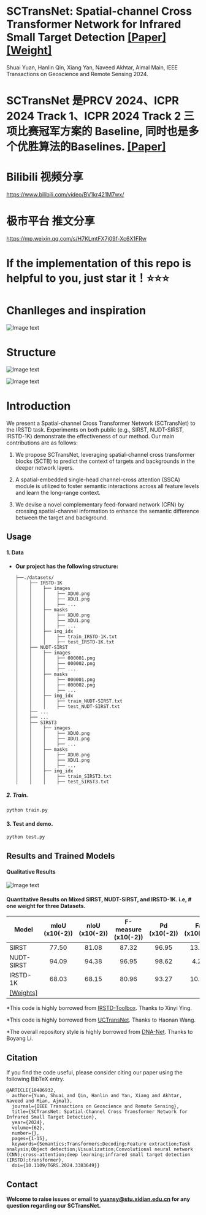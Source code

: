# SCTransNet: Spatial-channel Cross Transformer Network for Infrared Small Target Detection [[Paper]](https://ieeexplore.ieee.org/document/10486932) [[Weight]](https://drive.google.com/file/d/1Kxs2wKG2uq2YiGJOBGWoVz7B1-8DJoz3/view?usp=sharing)

Shuai Yuan, Hanlin Qin, Xiang Yan, Naveed Akhtar, Aimal Main, IEEE Transactions on Geoscience and Remote Sensing 2024.

# SCTransNet 是PRCV 2024、ICPR 2024 Track 1、ICPR 2024 Track 2 三项比赛冠军方案的 Baseline, 同时也是多个优胜算法的Baselines. [[Paper]](https://arxiv.org/abs/2408.09615)

# Bilibili 视频分享
https://www.bilibili.com/video/BV1kr421M7wx/

# 极市平台 推文分享
https://mp.weixin.qq.com/s/H7KLmtFX7j09f-Xc6X1FRw

# If the implementation of this repo is helpful to you, just star it！⭐⭐⭐

# Chanlleges and inspiration   
![Image text](https://github.com/xdFai/SCTransNet/blob/main/Fig/picture01.png)

# Structure
![Image text](https://github.com/xdFai/SCTransNet/blob/main/Fig/picture2.png)

![Image text](https://github.com/xdFai/SCTransNet/blob/main/Fig/picture03.png)


# Introduction

We present a Spatial-channel Cross Transformer Network (SCTransNet) to the IRSTD task. Experiments on both public (e.g., SIRST, NUDT-SIRST, IRSTD-1K) demonstrate the effectiveness of our method. Our main contributions are as follows:

1. We propose SCTransNet, leveraging spatial-channel cross transformer blocks (SCTB)  to predict the context of targets and backgrounds in the deeper network layers.

2. A spatial-embedded single-head channel-cross attention (SSCA) module is utilized to foster semantic interactions across all feature levels and learn the long-range context.

3. We devise a novel complementary feed-forward network (CFN) by crossing spatial-channel information to enhance the semantic difference between the target and background.


## Usage

#### 1. Data

* **Our project has the following structure:**
  ```
  ├──./datasets/
  │    ├── IRSTD-1K
  │    │    ├── images
  │    │    │    ├── XDU0.png
  │    │    │    ├── XDU1.png
  │    │    │    ├── ...
  │    │    ├── masks
  │    │    │    ├── XDU0.png
  │    │    │    ├── XDU1.png
  │    │    │    ├── ...
  │    │    ├── img_idx
  │    │    │    ├── train_IRSTD-1K.txt
  │    │    │    ├── test_IRSTD-1K.txt
  │    ├── NUDT-SIRST
  │    │    ├── images
  │    │    │    ├── 000001.png
  │    │    │    ├── 000002.png
  │    │    │    ├── ...
  │    │    ├── masks
  │    │    │    ├── 000001.png
  │    │    │    ├── 000002.png
  │    │    │    ├── ...
  │    │    ├── img_idx
  │    │    │    ├── train_NUDT-SIRST.txt
  │    │    │    ├── test_NUDT-SIRST.txt
  │    ├── ...
  │    ├── ...
  │    ├── SIRST3
  │    │    ├── images
  │    │    │    ├── XDU0.png
  │    │    │    ├── XDU1.png
  │    │    │    ├── ...
  │    │    ├── masks
  │    │    │    ├── XDU0.png
  │    │    │    ├── XDU1.png
  │    │    │    ├── ...
  │    │    ├── img_idx
  │    │    │    ├── train_SIRST3.txt
  │    │    │    ├── test_SIRST3.txt
  
  ```


##### 2. Train.
```bash
python train.py
```

#### 3. Test and demo.
```bash
python test.py
```

## Results and Trained Models

#### Qualitative Results
![Image text](https://github.com/xdFai/SCTransNet/blob/main/Fig/picture06.png)




#### Quantitative Results on Mixed SIRST, NUDT-SIRST, and IRSTD-1K. i.e, # one weight for three Datasets.

| Model         | mIoU (x10(-2)) | nIoU (x10(-2)) | F-measure (x10(-2))| Pd (x10(-2))|  Fa (x10(-6))|
| ------------- |:-------------:|:-----:|:-----:|:-----:|:-----:|
| SIRST    | 77.50  |  81.08 | 87.32 | 96.95 | 13.92 |
| NUDT-SIRST    | 94.09  |  94.38 | 96.95 | 98.62 | 4.29  | 
| IRSTD-1K      | 68.03  |  68.15 | 80.96 | 93.27 | 10.74 |
| [[Weights]](https://drive.google.com/file/d/1Kxs2wKG2uq2YiGJOBGWoVz7B1-8DJoz3/view?usp=sharing)|


*This code is highly borrowed from [IRSTD-Toolbox](https://github.com/XinyiYing/BasicIRSTD). Thanks to Xinyi Ying.

*This code is highly borrowed from [UCTransNet](https://github.com/McGregorWwww/UCTransNet). Thanks to Haonan Wang.

*The overall repository style is highly borrowed from [DNA-Net](https://github.com/YeRen123455/Infrared-Small-Target-Detection). Thanks to Boyang Li.

## Citation

If you find the code useful, please consider citing our paper using the following BibTeX entry.

```
@ARTICLE{10486932,
  author={Yuan, Shuai and Qin, Hanlin and Yan, Xiang and Akhtar, Naveed and Mian, Ajmal},
  journal={IEEE Transactions on Geoscience and Remote Sensing}, 
  title={SCTransNet: Spatial-Channel Cross Transformer Network for Infrared Small Target Detection}, 
  year={2024},
  volume={62},
  number={},
  pages={1-15},
  keywords={Semantics;Transformers;Decoding;Feature extraction;Task analysis;Object detection;Visualization;Convolutional neural network (CNN);cross-attention;deep learning;infrared small target detection (IRSTD);transformer},
  doi={10.1109/TGRS.2024.3383649}}
```


## Contact
**Welcome to raise issues or email to [yuansy@stu.xidian.edu.cn](yuansy@stu.xidian.edu.cn) for any question regarding our SCTransNet.**









